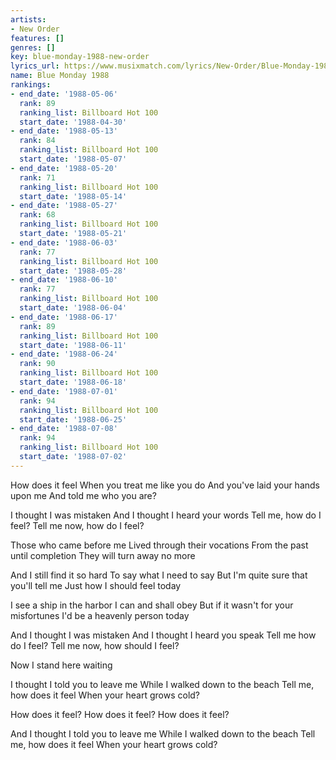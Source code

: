```yaml
---
artists:
- New Order
features: []
genres: []
key: blue-monday-1988-new-order
lyrics_url: https://www.musixmatch.com/lyrics/New-Order/Blue-Monday-1988
name: Blue Monday 1988
rankings:
- end_date: '1988-05-06'
  rank: 89
  ranking_list: Billboard Hot 100
  start_date: '1988-04-30'
- end_date: '1988-05-13'
  rank: 84
  ranking_list: Billboard Hot 100
  start_date: '1988-05-07'
- end_date: '1988-05-20'
  rank: 71
  ranking_list: Billboard Hot 100
  start_date: '1988-05-14'
- end_date: '1988-05-27'
  rank: 68
  ranking_list: Billboard Hot 100
  start_date: '1988-05-21'
- end_date: '1988-06-03'
  rank: 77
  ranking_list: Billboard Hot 100
  start_date: '1988-05-28'
- end_date: '1988-06-10'
  rank: 77
  ranking_list: Billboard Hot 100
  start_date: '1988-06-04'
- end_date: '1988-06-17'
  rank: 89
  ranking_list: Billboard Hot 100
  start_date: '1988-06-11'
- end_date: '1988-06-24'
  rank: 90
  ranking_list: Billboard Hot 100
  start_date: '1988-06-18'
- end_date: '1988-07-01'
  rank: 94
  ranking_list: Billboard Hot 100
  start_date: '1988-06-25'
- end_date: '1988-07-08'
  rank: 94
  ranking_list: Billboard Hot 100
  start_date: '1988-07-02'
---
```

How does it feel
When you treat me like you do
And you've laid your hands upon me
And told me who you are?

I thought I was mistaken
And I thought I heard your words
Tell me, how do I feel?
Tell me now, how do I feel?

Those who came before me
Lived through their vocations
From the past until completion
They will turn away no more

And I still find it so hard
To say what I need to say
But I'm quite sure that you'll tell me
Just how I should feel today

I see a ship in the harbor
I can and shall obey
But if it wasn't for your misfortunes
I'd be a heavenly person today

And I thought I was mistaken
And I thought I heard you speak
Tell me how do I feel?
Tell me now, how should I feel?

Now I stand here waiting

I thought I told you to leave me
While I walked down to the beach
Tell me, how does it feel
When your heart grows cold?

How does it feel?
How does it feel?
How does it feel?

And I thought I told you to leave me
While I walked down to the beach
Tell me, how does it feel
When your heart grows cold?
